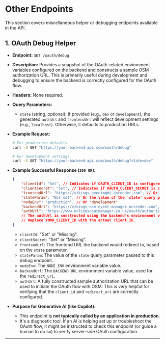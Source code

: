 # Other Endpoints

This section covers miscellaneous helper or debugging endpoints available in the API.

## 1. OAuth Debug Helper

*   **Endpoint:** `GET /oauth/debug`
*   **Description:** Provides a snapshot of the OAuth-related environment variables configured on the backend and constructs a sample OSM authorization URL. This is primarily useful during development and debugging to ensure the backend is correctly configured for the OAuth flow.
*   **Headers:** None required.
*   **Query Parameters:**
    *   `state` (string, optional): If provided (e.g., `dev` or `development`), the generated `authUrl` and `frontendUrl` will reflect development settings (e.g., `localhost`). Otherwise, it defaults to production URLs.
*   **Example Request:**
    ```bash
    # For production defaults
    curl -X GET "https://your-backend-api.com/oauth/debug"

    # For development settings
    curl -X GET "https://your-backend-api.com/oauth/debug?state=dev"
    ```
*   **Example Successful Response (`200 OK`):**
    ```json
    {
        "clientId": "Set", // Indicates if OAUTH_CLIENT_ID is configured
        "clientSecret": "Set", // Indicates if OAUTH_CLIENT_SECRET is configured
        "frontendUrl": "https://vikings-eventmgmt.onrender.com", // Or "https://localhost:3000" if state=dev
        "stateParam": "Not set", // Or the value of the 'state' query parameter if provided
        "nodeEnv": "production", // Or "development"
        "backendUrl": "https://vikings-osm-event-manager.onrender.com", // Backend's configured URL
        "authUrl": "https://www.onlinescoutmanager.co.uk/oauth/authorize?client_id=YOUR_CLIENT_ID&redirect_uri=https%3A%2F%2Fvikings-osm-event-manager.onrender.com%2Foauth%2Fcallback&scope=section%3Amember%3Aread%20section%3Aprogramme%3Aread%20section%3Aevent%3Aread%20section%3Aflexirecord%3Awrite&response_type=code"
        // The authUrl is constructed using the backend's environment variables.
        // Replace YOUR_CLIENT_ID with the actual client ID.
    }
    ```
    *   `clientId`: "Set" or "Missing".
    *   `clientSecret`: "Set" or "Missing".
    *   `frontendUrl`: The frontend URL the backend would redirect to, based on the `state` parameter.
    *   `stateParam`: The value of the `state` query parameter passed to this debug endpoint.
    *   `nodeEnv`: The `NODE_ENV` environment variable value.
    *   `backendUrl`: The `BACKEND_URL` environment variable value, used for the `redirect_uri`.
    *   `authUrl`: A fully constructed sample authorization URL that can be used to initiate the OAuth flow with OSM. This is very helpful for verifying that the `client_id` and `redirect_uri` are correctly configured.

*   **Purpose for Generative AI (like Copilot):**
    *   This endpoint is **not typically called by an application in production**.
    *   It's a diagnostic tool. If an AI is helping set up or troubleshoot the OAuth flow, it might be instructed to check this endpoint (or guide a human to do so) to verify server-side OAuth configuration.

---
